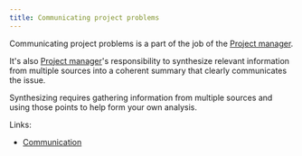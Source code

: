 ```yaml
---
title: Communicating project problems
---
```

Communicating project problems is a part of the job of the [Project manager](danielesalvatore/project-management/foundations-of-project-management/actors/project-manager/project-manager.md).

It's also [Project manager](danielesalvatore/project-management/foundations-of-project-management/actors/project-manager/project-manager.md)'s responsibility to synthesize relevant information from multiple sources into a coherent summary that clearly communicates the issue. 

Synthesizing requires gathering information from multiple sources and using those points to help form your own analysis. 

Links:
- [Communication](danielesalvatore/project-management/project-planning/communication/communication.md)